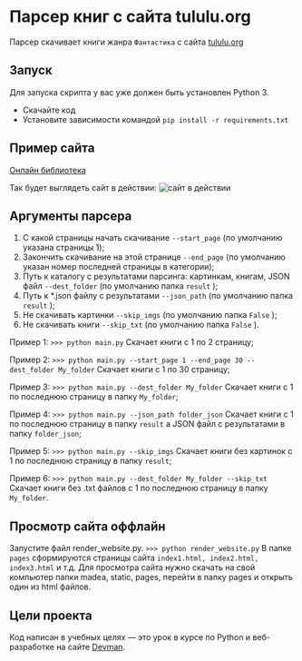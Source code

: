 # Парсер книг с сайта tululu.org
Парсер скачивает книги жанра ```Фантастика``` с сайта [tululu.org](http://tululu.org)

## Запуск
Для запуска скрипта у вас уже должен быть установлен Python 3.

- Скачайте код
- Установите зависимости командой `pip install -r requirements.txt`


## Пример сайта
[Онлайн библиотека](https://canto9112.github.io/Parse-Tululu.org/pages/index1.html)

Так будет выглядеть сайт в действии:
![сайт в действии](https://dvmn.org/filer/canonical/1591343692/665/)


## Аргументы парсера

1. С какой страницы начать скачивание ```--start_page``` (по умолчанию указана страницы 1);
2. Закончить скачивание на этой странице ```--end_page``` (по умолчанию указан номер последней страницы в категории);     
3. Путь к каталогу с результатами парсинга: картинкам, книгам, JSON файл ```--dest_folder``` (по умолчанию папка ```result``` );   
4. Путь к *.json файлу с результатами ```--json_path``` (по умолчанию папка ```result``` );       
5. Не скачивать картинки ```--skip_imgs``` (по умолчанию папка ```False``` );
6. Не скачивать книги ```--skip_txt``` (по умолчанию папка ```False``` ).


Пример 1: ```>>> python main.py``` Скачает книги с 1 по 2 страницу;

Пример 2: ```>>> python main.py --start_page 1 --end_page 30 --dest_folder My_folder``` Скачает книги с 1 по 30 страницу;

Пример 3: ```>>> python main.py --dest_folder My_folder``` Скачает книги с 1 по последнюю страницу в папку ```My_folder```;

Пример 4: ```>>> python main.py --json_path folder_json``` Скачает книги с 1 по последнюю  страницу в папку ```result``` а JSON файл с результатами в папку ```folder_json```;

Пример 5: ```>>> python main.py --skip_imgs``` Скачает книги без картинок с 1 по последнюю  страницу в папку ```result```;

Пример 6: ```>>> python main.py --dest_folder My_folder --skip_txt``` Скачает книги без .txt файлов с 1 по последнюю  страницу в папку ```My_folder```.

## Просмотр сайта оффлайн

Запустите файл render_website.py.
```>>> python render_website.py```
В папке ```pages``` сформируются страницы сайта ```index1.html, index2.html, index3.html``` и т.д.
Для просмотра сайта нужно скачать на свой компьютер папки madea, static, pages, перейти в папку pages и открыть один из html файлов.
## Цели проекта

Код написан в учебных целях — это урок в курсе по Python и веб-разработке на сайте [Devman](https://dvmn.org).
